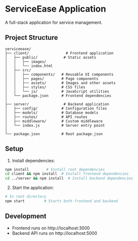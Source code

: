 # ServiceEase Application

A full-stack application for service management.

## Project Structure

```
serviceease/
├── client/                 # Frontend application
│   ├── public/            # Static assets
│   │   ├── images/
│   │   └── index.html
│   ├── src/
│   │   ├── components/   # Reusable UI components
│   │   ├── pages/        # Page components
│   │   ├── assets/       # Images and other assets
│   │   ├── styles/       # CSS files
│   │   └── js/           # JavaScript utilities
│   └── package.json      # Frontend dependencies
│
├── server/                # Backend application
│   ├── config/           # Configuration files
│   ├── models/           # Database models
│   ├── routes/           # API routes
│   ├── middleware/       # Custom middleware
│   └── index.js          # Server entry point
│
└── package.json          # Root package.json
```

## Setup

1. Install dependencies:

```bash
npm install        # Install root dependencies
cd client && npm install  # Install frontend dependencies
cd ../server && npm install  # Install backend dependencies
```

2. Start the application:

```bash
# In root directory
npm start         # Starts both frontend and backend
```

## Development

- Frontend runs on http://localhost:3000
- Backend API runs on http://localhost:5000
